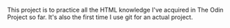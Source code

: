 This project is to practice all the HTML knowledge I've acquired in The Odin Project so far.
It's also the first time I use git for an actual project.

